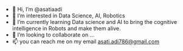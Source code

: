- 👋 Hi, I’m @asatiaadi 
- 👀 I’m interested in Data Science,  AI,  Robotics
- 🌱 I’m currently learning Data science and AI to bring the cognitive intelligence in Robots and make them alive.
- 💞️ I’m looking to collaborate on ...
- 📫 you can reach me on my email asati.adi786@gmail.com

<!---
asatiaadi/asatiaadi is a ✨ special ✨ repository because its `README.md` (this file) appears on your GitHub profile.
You can click the Preview link to take a look at your changes.
--->
